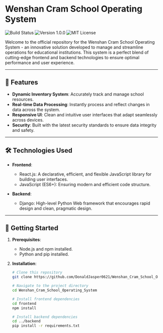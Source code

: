 # Wenshan Cram School Operating System

![Build Status](https://img.shields.io/badge/build-passing-brightgreen) ![Version 1.0.0](https://img.shields.io/badge/version-1.0.0-blue) ![MIT License](https://img.shields.io/badge/license-MIT-green)

Welcome to the official repository for the Wenshan Cram School Operating System - an innovative solution developed to manage and streamline operations for educational institutions. This system is a perfect blend of cutting-edge frontend and backend technologies to ensure optimal performance and user experience.

---

## 🚀 Features

- **Dynamic Inventory System**: Accurately track and manage school resources.
- **Real-time Data Processing**: Instantly process and reflect changes in data across the system.
- **Responsive UI**: Clean and intuitive user interfaces that adapt seamlessly across devices.
- **Security**: Built with the latest security standards to ensure data integrity and safety.

---

## 🛠️ Technologies Used

- **Frontend**:
  - React.js: A declarative, efficient, and flexible JavaScript library for building user interfaces.
  - JavaScript (ES6+): Ensuring modern and efficient code structure.
  
- **Backend**:
  - Django: High-level Python Web framework that encourages rapid design and clean, pragmatic design.

---

## 🚀 Getting Started

1. **Prerequisites**:

   - Node.js and npm installed.
   - Python and pip installed.

2. **Installation**:

   ```bash
   # Clone this repository
   git clone https://github.com/DonaldJasper0621/Wenshan_Cram_School_Operating_System.git

   # Navigate to the project directory
   cd Wenshan_Cram_School_Operating_System

   # Install frontend dependencies
   cd frontend
   npm install

   # Install backend dependencies
   cd ../backend
   pip install -r requirements.txt
